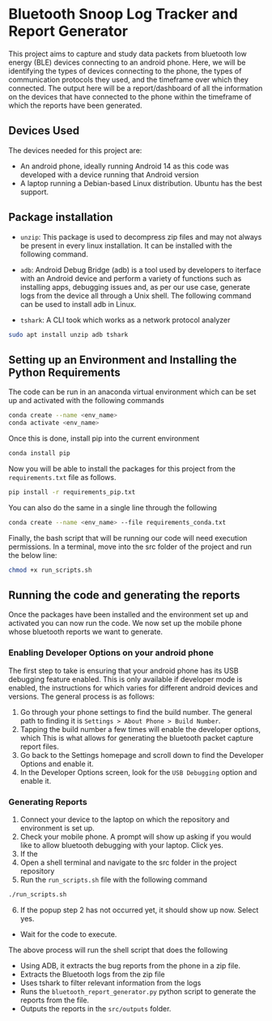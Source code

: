 # Bluetooth Snoop Log Tracker and Report Generator

This project aims to capture and study data packets from bluetooth low energy (BLE) devices connecting to an android phone. Here, we will be identifying the types of devices connecting to the phone, the types of communication protocols they used, and the timeframe over which they connected. The output here will be a report/dashboard of all the information on the devices that have connected to the phone within the timeframe of which the reports have been generated.

## Devices Used

The devices needed for this project are:
- An android phone, ideally running Android 14 as this code was developed with a device running that Android version
- A laptop running a Debian-based Linux distribution. Ubuntu has the best support.

## Package installation

- `unzip`: This package is used to decompress zip files and may not always be present in every linux installation. It can be installed with the following command.

- `adb`: Android Debug Bridge (adb) is a tool used by developers to iterface with an Android device and perform a variety of functions such as installing apps, debugging issues and, as per our use case, generate logs from the device all through a Unix shell. The following command can be used to install adb in Linux.

- `tshark`: A CLI took which works as a network protocol analyzer

```bash
sudo apt install unzip adb tshark
```

## Setting up an Environment and Installing the Python Requirements

The code can be run in an anaconda virtual environment which can be set up and activated with the following commands

```bash
conda create --name <env_name>
conda activate <env_name>
```

Once this is done, install pip into the current environment

```bash
conda install pip
```

Now you will be able to install the packages for this project from the `requirements.txt` file as follows.

```bash
pip install -r requirements_pip.txt
```

You can also do the same in a single line through the following

```bash
conda create --name <env_name> --file requirements_conda.txt
```

Finally, the bash script that will be running our code will need execution permissions. In a terminal, move into the src folder of the project and run the below line:

```bash
chmod +x run_scripts.sh
```

## Running the code and generating the reports

Once the packages have been installed and the environment set up and activated you can now run the code. We now set up the mobile phone whose bluetooth reports we want to generate.

### Enabling Developer Options on your android phone

The first step to take is ensuring that your android phone has its USB debugging feature enabled. This is only available if developer mode is enabled, the instructions for which varies for different android devices and versions. The general process is as follows:

1. Go through your phone settings to find the build number. The general path to finding it is `Settings > About Phone > Build Number`.
2. Tapping the build number a few times will enable the developer options, which This is what allows for generating the bluetooth packet capture report files.
3. Go back to the Settings homepage and scroll down to find the Developer Options and enable it.
4. In the Developer Options screen, look for the `USB Debugging` option and enable it.

### Generating Reports

1. Connect your device to the laptop on which the repository and environment is set up.
2. Check your mobile phone. A prompt will show up asking if you would like to allow bluetooth debugging with your laptop. Click yes.
3. If the 
4. Open a shell terminal and navigate to the src folder in the project repository
5. Run the `run_scripts.sh` file with the following command
  ```bash
  ./run_scripts.sh
  ```
6. If the popup step 2 has not occurred yet, it should show up now. Select yes.
- Wait for the code to execute.

The above process will run the shell script that does the following

- Using ADB, it extracts the bug reports from the phone in a zip file.
- Extracts the Bluetooth logs from the zip file
- Uses tshark to filter relevant information from the logs
- Runs the `bluetooth_report_generator.py` python script to generate the reports from the file.
- Outputs the reports in the `src/outputs` folder.
